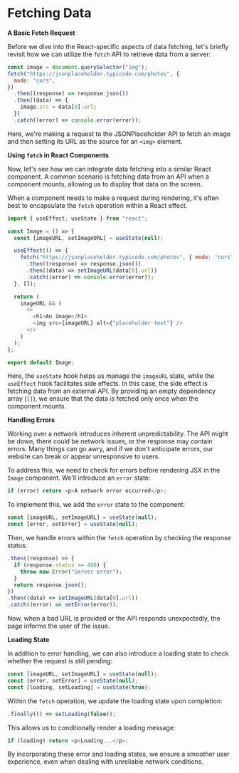 # Fetching Data

**A Basic Fetch Request**

Before we dive into the React-specific aspects of data fetching, let's briefly revisit how we can utilize the `fetch` API to retrieve data from a server:

```javascript
const image = document.querySelector("img");
fetch("https://jsonplaceholder.typicode.com/photos", {
  mode: "cors",
})
  .then((response) => response.json())
  .then((data) => {
    image.src = data[0].url;
  })
  .catch((error) => console.error(error));
```

Here, we're making a request to the JSONPlaceholder API to fetch an image and then setting its URL as the source for an `<img>` element.

**Using `fetch` in React Components**

Now, let's see how we can integrate data fetching into a similar React component. A common scenario is fetching data from an API when a component mounts, allowing us to display that data on the screen.

When a component needs to make a request during rendering, it's often best to encapsulate the `fetch` operation within a React effect.

```javascript
import { useEffect, useState } from "react";

const Image = () => {
  const [imageURL, setImageURL] = useState(null);

  useEffect(() => {
    fetch("https://jsonplaceholder.typicode.com/photos", { mode: "cors" })
      .then((response) => response.json())
      .then((data) => setImageURL(data[0].url))
      .catch((error) => console.error(error));
  }, []);

  return (
    imageURL && (
      <>
        <h1>An image</h1>
        <img src={imageURL} alt={"placeholder text"} />
      </>
    )
  );
};

export default Image;
```

Here, the `useState` hook helps us manage the `imageURL` state, while the `useEffect` hook facilitates side effects. In this case, the side effect is fetching data from an external API. By providing an empty dependency array (`[]`), we ensure that the data is fetched only once when the component mounts.

**Handling Errors**

Working over a network introduces inherent unpredictability. The API might be down, there could be network issues, or the response may contain errors. Many things can go awry, and if we don't anticipate errors, our website can break or appear unresponsive to users.

To address this, we need to check for errors before rendering JSX in the `Image` component. We'll introduce an `error` state:

```javascript
if (error) return <p>A network error occurred</p>;
```

To implement this, we add the `error` state to the component:

```javascript
const [imageURL, setImageURL] = useState(null);
const [error, setError] = useState(null);
```

Then, we handle errors within the `fetch` operation by checking the response status:

```javascript
.then((response) => {
  if (response.status >= 400) {
    throw new Error("Server error");
  }
  return response.json();
})
.then((data) => setImageURL(data[0].url))
.catch((error) => setError(error));
```

Now, when a bad URL is provided or the API responds unexpectedly, the page informs the user of the issue.

**Loading State**

In addition to error handling, we can also introduce a loading state to check whether the request is still pending:

```javascript
const [imageURL, setImageURL] = useState(null);
const [error, setError] = useState(null);
const [loading, setLoading] = useState(true);
```

Within the `fetch` operation, we update the loading state upon completion:

```javascript
.finally(() => setLoading(false));
```

This allows us to conditionally render a loading message:

```javascript
if (loading) return <p>Loading...</p>;
```

By incorporating these error and loading states, we ensure a smoother user experience, even when dealing with unreliable network conditions.

# 